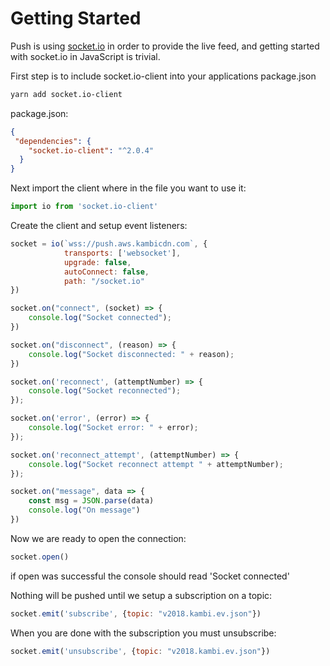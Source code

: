 # Getting Started

Push is using [socket.io](https://socket.io/) in order to provide the live feed, and getting started with socket.io in JavaScript is trivial.


First step is to include socket.io-client into your applications package.json

```bash
yarn add socket.io-client
```
 
package.json:
```json
{
 "dependencies": {   
    "socket.io-client": "^2.0.4"   
  }
}
```

Next import the client where in the file you want to use it:
```js
import io from 'socket.io-client'
```

Create the client and setup event listeners:

```js
socket = io(`wss://push.aws.kambicdn.com`, {
            transports: ['websocket'],
            upgrade: false,
            autoConnect: false,
            path: "/socket.io"
})

socket.on("connect", (socket) => {
    console.log("Socket connected");
})

socket.on("disconnect", (reason) => {
    console.log("Socket disconnected: " + reason);
})

socket.on('reconnect', (attemptNumber) => {
    console.log("Socket reconnected");
});

socket.on('error', (error) => {
    console.log("Socket error: " + error);
});

socket.on('reconnect_attempt', (attemptNumber) => {
    console.log("Socket reconnect attempt " + attemptNumber);
});

socket.on("message", data => {
    const msg = JSON.parse(data)
    console.log("On message")
})
```

Now we are ready to open the connection:

```js
socket.open()
```

if open was successful the console should read 'Socket connected'

Nothing will be pushed until we setup a subscription on a topic:

```js
socket.emit('subscribe', {topic: "v2018.kambi.ev.json"})
```

When you are done with the subscription you must unsubscribe:

```js
socket.emit('unsubscribe', {topic: "v2018.kambi.ev.json"})
```
